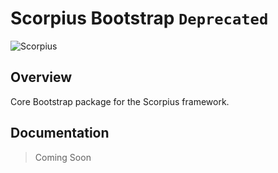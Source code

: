 # Scorpius Bootstrap `Deprecated`

![Scorpius][1]

## Overview
Core Bootstrap package for the Scorpius framework.

## Documentation
> Coming Soon

[1]: https://raw.githubusercontent.com/scorpiusjs/graphics/master/logos/scorpiusjs-logo.png


